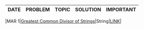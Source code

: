 |DATE|PROBLEM|TOPIC|SOLUTION|IMPORTANT|
|----|-----|-------|--------|---------|

|MAR 1|[Greatest Common Divisor of Strings](https://leetcode.com/problems/greatest-common-divisor-of-strings/)|String|[LINK](https://leetcode.com/problems/greatest-common-divisor-of-strings/submissions/889350355/)|




<!-- 

|APR 2|[Valid Palindrome II](https://leetcode.com/problems/valid-palindrome-ii/)|String|[LINK](https://github.com/utkarsh006/LeetCode-Grind/blob/main/APR%20CHALLENGES/APR%202_%20Valid%20Palindrome%20II.cpp)|💡
|APR 3|[Next Permutation](https://leetcode.com/problems/next-permutation/)|Two Pointers|[LINK](https://github.com/utkarsh006/LeetCode-Grind/blob/main/APR%20CHALLENGES/APR%203_%20Next%20Permutation.cpp)|💡
|APR 4|[ Swapping Nodes in a Linked List](https://leetcode.com/problems/swapping-nodes-in-a-linked-list/)|Linked List|[LINK](https://github.com/utkarsh006/LeetCode-Grind/blob/main/APR%20CHALLENGES/APR%204_%20Swapping%20Nodes%20in%20a%20Linked%20List.cpp)|💡
|APR 5|[Container With Most Water](https://leetcode.com/problems/container-with-most-water/)|Two Pointers|[LINK](https://github.com/utkarsh006/LeetCode-Grind/blob/main/APR%20CHALLENGES/APR%205_%20Container%20With%20Most%20Water.cpp)|💡
|APR 6|[3Sum With Multiplicity](https://leetcode.com/problems/3sum-with-multiplicity/)|Hash Table|[LINK](https://github.com/utkarsh006/LeetCode-Grind/blob/main/APR%20CHALLENGES/APR%206_%203Sum%20With%20Multiplicity.cpp)|
|APR 7|[Last Stone Weight](https://leetcode.com/problems/last-stone-weight/)|Heap|[LINK](https://github.com/utkarsh006/LeetCode-Grind/blob/main/APR%20CHALLENGES/APR%207_%20Last%20Stone%20Weight.cpp)|💡
|APR 8|[Kth Largest Element in a Stream](https://leetcode.com/problems/kth-largest-element-in-a-stream/)|Heap|[LINK](https://github.com/utkarsh006/LeetCode-Grind/blob/main/APR%20CHALLENGES/APR%208_%20Kth%20Largest%20Element%20in%20a%20Stream.cpp)|💡
|APR 9|[Top K Frequent Elements](https://leetcode.com/problems/top-k-frequent-elements/)|Heap, Hash Table|[LINK](https://github.com/utkarsh006/LeetCode-Grind/blob/main/APR%20CHALLENGES/APR%209_%20Top%20K%20Frequent%20Elements.cpp)|💡
|APR 10|[Baseball Game](https://leetcode.com/problems/baseball-game/)|Stack|[LINK](https://github.com/utkarsh006/LeetCode-Grind/blob/main/APR%20CHALLENGES/APR%2010_%20Baseball%20Game.cpp)|
|APR 11|[Shift 2D Grid](https://leetcode.com/problems/shift-2d-grid/)|Matrix|[LINK](https://github.com/utkarsh006/LeetCode-Grind/blob/main/APR%20CHALLENGES/APR%2011_%20Shift%202D%20Grid.cpp)|
|APR 12|[Game of Life](https://leetcode.com/problems/game-of-life/)|Matrix|[LINK](https://github.com/utkarsh006/LeetCode-Grind/blob/main/APR%20CHALLENGES/APR%2012_%20Game%20of%20Life.cpp)|💡
|APR 13|[Spiral Matrix II](https://leetcode.com/problems/spiral-matrix-ii/)|Matrix|[LINK](https://github.com/utkarsh006/LeetCode-Grind/blob/main/APR%20CHALLENGES/APR%2013_%20Spiral%20Matrix%20II.cpp)|💡
|APR 14|[Search in a Binary Search Tree](https://leetcode.com/problems/search-in-a-binary-search-tree/)|Binary Search Tree|[LINK](https://github.com/utkarsh006/LeetCode-Grind/blob/main/APR%20CHALLENGES/APR%2014_%20Search%20in%20BST.cpp)|💡
|APR 15|[Trim a Binary Search Tree](https://leetcode.com/problems/trim-a-binary-search-tree/)|Binary Search Tree|[LINK](https://github.com/utkarsh006/LeetCode-Grind/blob/main/APR%20CHALLENGES/APR%2015_%20Trim%20a%20BST.cpp)|💡
|APR 16|[Convert BST to Greater Tree](https://leetcode.com/problems/convert-bst-to-greater-tree/)|Binary Search Tree|[LINK](https://github.com/utkarsh006/LeetCode-Grind/blob/main/APR%20CHALLENGES/APR%2016_%20Convert%20BST%20to%20Greater%20Tree.cpp)|💡
|APR 17|[Increasing Order Search Tree](https://leetcode.com/problems/increasing-order-search-tree/)|Binary Search Tree|[LINK](https://github.com/utkarsh006/LeetCode-Grind/blob/main/APR%20CHALLENGES/APR%2017_Increasing%20Order%20Search%20Tree.cpp)|
|APR 18|[Kth Smallest Element in a BST](https://leetcode.com/problems/kth-smallest-element-in-a-bst/)|Binary Search Tree|[LINK](https://github.com/utkarsh006/LeetCode-Grind/blob/main/APR%20CHALLENGES/APR%2018_%20Kth%20Smallest%20Element%20in%20a%20BST.cpp)|💡
|APR 19|[Recover Binary Search Tree](https://leetcode.com/problems/recover-binary-search-tree/)|Binary Search Tree|[LINK](https://github.com/utkarsh006/LeetCode-Grind/blob/main/APR%20CHALLENGES/APR%2019_Recover%20Binary%20Search%20Tree.cpp)|💡
|APR 20|[Binary Search Tree Iterator](https://leetcode.com/problems/binary-search-tree-iterator/)|Binary Search Tree, Stack|[LINK](https://github.com/utkarsh006/LeetCode-Grind/blob/main/APR%20CHALLENGES/APR%2020_Binary%20Search%20Tree%20Iterator.cpp)|💡
|APR 21|[Design HashSet](https://leetcode.com/problems/design-hashset/)|Hash Table|[LINK](https://github.com/utkarsh006/LeetCode-Grind/blob/main/APR%20CHALLENGES/APR%2021_%20Design%20HashSet.cpp)|
|APR 22|[Design HashMap](https://leetcode.com/problems/design-hashmap/)|Hash Table|[LINK](https://github.com/utkarsh006/LeetCode-Grind/blob/main/APR%20CHALLENGES/APR%2022_Design%20HashMap.cpp)|
|APR 23|[ Encode and Decode TinyURL](https://leetcode.com/problems/encode-and-decode-tinyurl/)|Hash Table|[LINK](https://github.com/utkarsh006/LeetCode-Grind/blob/main/APR%20CHALLENGES/APR%2023_%20Encode%20and%20Decode%20TinyURL.cpp)|
|APR 24|[Design Underground System](https://leetcode.com/problems/design-underground-system/)|Hash Table|[LINK](https://github.com/utkarsh006/LeetCode-Grind/blob/main/APR%20CHALLENGES/APR%2024_%20Design%20Underground%20System.cpp)|
|APR 25|[Peeking Iterator](https://leetcode.com/problems/peeking-iterator/)|Design|[LINK](https://github.com/utkarsh006/LeetCode-Grind/blob/main/APR%20CHALLENGES/APR%2025_%20Peeking%20Iterator.cpp)|
|APR 26|[Min Cost to Connect All Points](https://leetcode.com/problems/min-cost-to-connect-all-points/)|Minimum Spanning Tree||💡
|APR 27|[Smallest String With Swaps](https://leetcode.com/problems/smallest-string-with-swaps/)|Graph||💡
|APR 28|[Path With Minimum Effort](https://leetcode.com/problems/path-with-minimum-effort/)|Priority Queue, Graph|[LINK](https://github.com/utkarsh006/LeetCode-Grind/blob/main/APR%20CHALLENGES/APR%2028_%20Path%20With%20Minimum%20Effort.cpp)|
|APR 29|[Is Graph Bipartite?](https://leetcode.com/problems/is-graph-bipartite/)|Graph|[LINK](https://github.com/utkarsh006/LeetCode-Grind/blob/main/APR%20CHALLENGES/APR%2029_%20Is%20Graph%20Bipartite.cpp)|💡
|APR 30|[Evaluate Division](https://leetcode.com/problems/evaluate-division/)|Graph||💡
 -->
